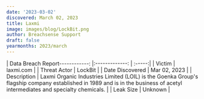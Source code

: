 ```yaml
---
date: '2023-03-02'
discovered: March 02, 2023
title: Laxmi
image: images/blog/LockBit.png
author: Breachsense Support
draft: false
yearmonths: 2023/march
---
```


| Data Breach Report------------:     |:-------------:    | :-----:|
| Victim      | laxmi.com      | 
| Threat Actor      | LockBit      | 
| Date Discovered      | Mar 02, 2023      | 
| Description      | Laxmi Organic Industries Limited (LOIL) is the Goenka Group's flagship company established in 1989 and is in the business of acetyl intermediates and specialty chemicals.      | 
| Leak Size      | Unknown      | 

